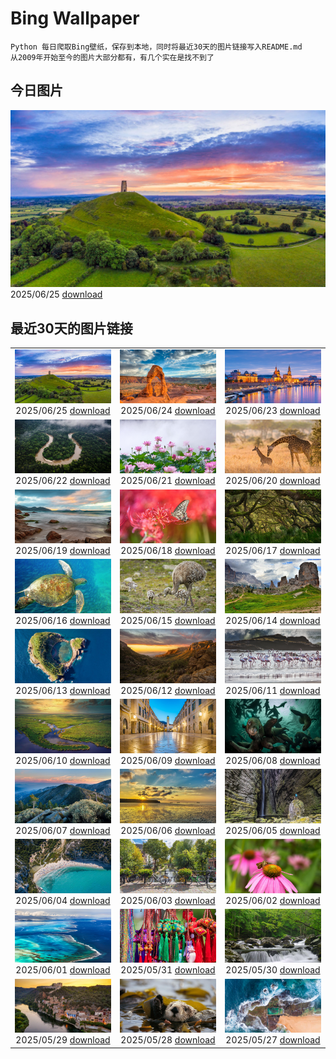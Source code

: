 # Bing Wallpaper

```
Python 每日爬取Bing壁纸，保存到本地，同时将最近30天的图片链接写入README.md
从2009年开始至今的图片大部分都有，有几个实在是找不到了
```



## 今日图片


![](./images/2025/06/25/GlastonburyScenic_ZH-CN9162571249_1920x1080_2025-06-25.jpg)2025/06/25 [download](./images/2025/06/25/GlastonburyScenic_ZH-CN9162571249_1920x1080_2025-06-25.jpg)

## 最近30天的图片链接


|      |      |      |
| :----: | :----: | :----: |
|![](./images/2025/06/25/GlastonburyScenic_ZH-CN9162571249_1920x1080_2025-06-25.jpg)2025/06/25 [download](./images/2025/06/25/GlastonburyScenic_ZH-CN9162571249_1920x1080_2025-06-25.jpg)|![](./images/2025/06/24/DelicateArch_ZH-CN8971667580_1920x1080_2025-06-24.jpg)2025/06/24 [download](./images/2025/06/24/DelicateArch_ZH-CN8971667580_1920x1080_2025-06-24.jpg)|![](./images/2025/06/23/DresdenElbe_ZH-CN8776977800_1920x1080_2025-06-23.jpg)2025/06/23 [download](./images/2025/06/23/DresdenElbe_ZH-CN8776977800_1920x1080_2025-06-23.jpg)|
|![](./images/2025/06/22/AmazonEcuador_ZH-CN2864991745_1920x1080_2025-06-22.jpg)2025/06/22 [download](./images/2025/06/22/AmazonEcuador_ZH-CN2864991745_1920x1080_2025-06-22.jpg)|![](./images/2025/06/21/SummerSolsticeY25_ZH-CN2728972774_1920x1080_2025-06-21.jpg)2025/06/21 [download](./images/2025/06/21/SummerSolsticeY25_ZH-CN2728972774_1920x1080_2025-06-21.jpg)|![](./images/2025/06/20/SerengetiGiraffe_ZH-CN2613013393_1920x1080_2025-06-20.jpg)2025/06/20 [download](./images/2025/06/20/SerengetiGiraffe_ZH-CN2613013393_1920x1080_2025-06-20.jpg)|
|![](./images/2025/06/19/WinterBegins_ZH-CN7638411804_1920x1080_2025-06-19.jpg)2025/06/19 [download](./images/2025/06/19/WinterBegins_ZH-CN7638411804_1920x1080_2025-06-19.jpg)|![](./images/2025/06/18/AsianSwallowtail_ZH-CN7442263508_1920x1080_2025-06-18.jpg)2025/06/18 [download](./images/2025/06/18/AsianSwallowtail_ZH-CN7442263508_1920x1080_2025-06-18.jpg)|![](./images/2025/06/17/CumberlandOaks_ZH-CN7265906780_1920x1080_2025-06-17.jpg)2025/06/17 [download](./images/2025/06/17/CumberlandOaks_ZH-CN7265906780_1920x1080_2025-06-17.jpg)|
|![](./images/2025/06/16/SeaTurtleBrazil_ZH-CN6907161064_1920x1080_2025-06-16.jpg)2025/06/16 [download](./images/2025/06/16/SeaTurtleBrazil_ZH-CN6907161064_1920x1080_2025-06-16.jpg)|![](./images/2025/06/15/RheaDad_ZH-CN6706868651_1920x1080_2025-06-15.jpg)2025/06/15 [download](./images/2025/06/15/RheaDad_ZH-CN6706868651_1920x1080_2025-06-15.jpg)|![](./images/2025/06/14/DolomitiEstate_ZH-CN6501271709_1920x1080_2025-06-14.jpg)2025/06/14 [download](./images/2025/06/14/DolomitiEstate_ZH-CN6501271709_1920x1080_2025-06-14.jpg)|
|![](./images/2025/06/13/SanMiguelAzores_ZH-CN2511982585_1920x1080_2025-06-13.jpg)2025/06/13 [download](./images/2025/06/13/SanMiguelAzores_ZH-CN2511982585_1920x1080_2025-06-13.jpg)|![](./images/2025/06/12/BigBendChisos_ZH-CN3794880768_1920x1080_2025-06-12.jpg)2025/06/12 [download](./images/2025/06/12/BigBendChisos_ZH-CN3794880768_1920x1080_2025-06-12.jpg)|![](./images/2025/06/11/FlamingosNamibia_ZH-CN3639748956_1920x1080_2025-06-11.jpg)2025/06/11 [download](./images/2025/06/11/FlamingosNamibia_ZH-CN3639748956_1920x1080_2025-06-11.jpg)|
|![](./images/2025/06/10/AerialEverglades_ZH-CN3388982881_1920x1080_2025-06-10.jpg)2025/06/10 [download](./images/2025/06/10/AerialEverglades_ZH-CN3388982881_1920x1080_2025-06-10.jpg)|![](./images/2025/06/09/DubrovnikTwilight_ZH-CN2981648854_1920x1080_2025-06-09.jpg)2025/06/09 [download](./images/2025/06/09/DubrovnikTwilight_ZH-CN2981648854_1920x1080_2025-06-09.jpg)|![](./images/2025/06/08/StellarSeaLions_ZH-CN2859514359_1920x1080_2025-06-08.jpg)2025/06/08 [download](./images/2025/06/08/StellarSeaLions_ZH-CN2859514359_1920x1080_2025-06-08.jpg)|
|![](./images/2025/06/07/PacificCrestTrail_ZH-CN9582395021_1920x1080_2025-06-07.jpg)2025/06/07 [download](./images/2025/06/07/PacificCrestTrail_ZH-CN9582395021_1920x1080_2025-06-07.jpg)|![](./images/2025/06/06/NormandyBeach_ZH-CN9312381737_1920x1080_2025-06-06.jpg)2025/06/06 [download](./images/2025/06/06/NormandyBeach_ZH-CN9312381737_1920x1080_2025-06-06.jpg)|![](./images/2025/06/05/FumacinhaBahia_ZH-CN9190616593_1920x1080_2025-06-05.jpg)2025/06/05 [download](./images/2025/06/05/FumacinhaBahia_ZH-CN9190616593_1920x1080_2025-06-05.jpg)|
|![](./images/2025/06/04/CalaLuna_ZH-CN8174946414_1920x1080_2025-06-04.jpg)2025/06/04 [download](./images/2025/06/04/CalaLuna_ZH-CN8174946414_1920x1080_2025-06-04.jpg)|![](./images/2025/06/03/BicyclesUtrecht_ZH-CN8016028978_1920x1080_2025-06-03.jpg)2025/06/03 [download](./images/2025/06/03/BicyclesUtrecht_ZH-CN8016028978_1920x1080_2025-06-03.jpg)|![](./images/2025/06/02/EchinaceaButterfly_ZH-CN7877489878_1920x1080_2025-06-02.jpg)2025/06/02 [download](./images/2025/06/02/EchinaceaButterfly_ZH-CN7877489878_1920x1080_2025-06-02.jpg)|
|![](./images/2025/06/01/GrandeTerreReef_ZH-CN7463701309_1920x1080_2025-06-01.jpg)2025/06/01 [download](./images/2025/06/01/GrandeTerreReef_ZH-CN7463701309_1920x1080_2025-06-01.jpg)|![](./images/2025/05/31/DuanwuFestivalY25_ZH-CN7343005503_1920x1080_2025-05-31.jpg)2025/05/31 [download](./images/2025/05/31/DuanwuFestivalY25_ZH-CN7343005503_1920x1080_2025-05-31.jpg)|![](./images/2025/05/30/LittlePigeonRiver_ZH-CN6554251943_1920x1080_2025-05-30.jpg)2025/05/30 [download](./images/2025/05/30/LittlePigeonRiver_ZH-CN6554251943_1920x1080_2025-05-30.jpg)|
|![](./images/2025/05/29/MiravetSpain_ZH-CN8584568741_1920x1080_2025-05-29.jpg)2025/05/29 [download](./images/2025/05/29/MiravetSpain_ZH-CN8584568741_1920x1080_2025-05-29.jpg)|![](./images/2025/05/28/KelpOtter_ZH-CN8297228161_1920x1080_2025-05-28.jpg)2025/05/28 [download](./images/2025/05/28/KelpOtter_ZH-CN8297228161_1920x1080_2025-05-28.jpg)|![](./images/2025/05/27/MonaValePool_ZH-CN7968271596_1920x1080_2025-05-27.jpg)2025/05/27 [download](./images/2025/05/27/MonaValePool_ZH-CN7968271596_1920x1080_2025-05-27.jpg)|


